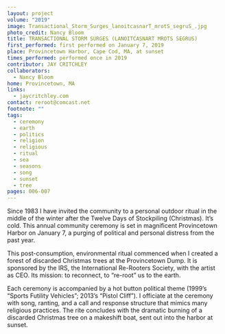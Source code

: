 ```yaml
---
layout: project
volume: "2019"
image: Transactional_Storm_Surges_lanoitcasnarT_mrotS_segruS_.jpg
photo_credit: Nancy Bloom
title: TRANSACTIONAL STORM SURGES (LANOITCASNART MROTS SEGRUS)
first_performed: first performed on January 7, 2019
place: Provincetown Harbor, Cape Cod, MA, at sunset
times_performed: performed once in 2019
contributor: JAY CRITCHLEY
collaborators:
  - Nancy Bloom
home: Provincetown, MA
links:
  - jaycritchley.com
contact: reroot@comcast.net
footnote: ""
tags:
  - ceremony
  - earth
  - politics
  - religion
  - religious
  - ritual
  - sea
  - seasons
  - song
  - sunset
  - tree
pages: 006-007
---
```


Since 1983 I have invited the community to a personal outdoor ritual in the middle of the winter after the Twelve Days of Stockpiling (Christmas). It’s cold. This annual community ceremony is set in magnificent Provincetown Harbor on January 7, a purging of political and personal distress from the past year.

This post-consumption, environmental ritual commenced when I created a forest of discarded Christmas trees at the Provincetown Dump. It is sponsored by the IRS, the International Re-Rooters Society, with the artist as CEO. Its mission: to reconnect, to “re-root” us to the earth.

Each ceremony is accompanied by a hot button political theme (1999’s “Sports Futility Vehicles”; 2013’s “Pistol Cliff”). I officiate at the ceremony with song, ranting, and a call and response structure that mimics many religious practices. The rite concludes with the dramatic burning of a discarded Christmas tree on a makeshift boat, sent out into the harbor at sunset.
